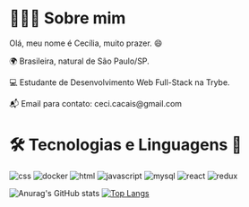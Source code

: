 <h1>👩🏻‍💻 Sobre mim</h1> 
<p>Olá, meu nome é Cecília, muito prazer. 😄</p>
<p>🌍 Brasileira, natural de São Paulo/SP. </p>
<p>💻 Estudante de Desenvolvimento Web Full-Stack na Trybe.</p>
<p>📬 Email para contato: ceci.cacais@gmail.com </p>

<h1>🛠️ Tecnologias e Linguagens 💬</h1>

![css](https://user-images.githubusercontent.com/85755031/147395419-b4f459e4-62c6-4112-a802-2018308ac887.jpg)
![docker](https://user-images.githubusercontent.com/85755031/147395428-f5f7f77f-141d-48ad-b1a2-872f25672b7d.jpg)
![html](https://user-images.githubusercontent.com/85755031/147395429-a9104f35-c600-40b3-80bc-fa38805aced4.jpg)
![javascript](https://user-images.githubusercontent.com/85755031/147395430-eff1feb9-86be-4abc-b908-ce64d5743e40.jpg)
![mysql](https://user-images.githubusercontent.com/85755031/147395431-696ee7dd-1e82-4d7d-be87-d3f1ad53ee69.jpg)
![react](https://user-images.githubusercontent.com/85755031/147395432-d29a3967-b9c1-4580-81fa-e6ad338f7bda.jpg)
![redux](https://user-images.githubusercontent.com/85755031/147395433-3a43caa5-8b66-41a6-9aba-124678c303f4.jpg)



![Anurag's GitHub stats](https://github-readme-stats.vercel.app/api?username=cecicacais&show_icons=true&theme=dracula)
[![Top Langs](https://github-readme-stats.vercel.app/api/top-langs/?username=cecicacais&layout=compact&theme=dracula)](https://github.com/anuraghazra/github-readme-stats)
